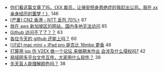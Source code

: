 - [你们看这篇文章了吗，《XX 裁员，让保安把身患绝症的我赶出公司。我在 xx 亲身经历的噩梦！》](https://www.v2ex.com/t/622579) 146
- [[严重] CN2 香港 - NTT 丢包 70%+](https://www.v2ex.com/t/622546) 87
- [放在 aws 新加坡区的网站，国内多地无法访问](https://www.v2ex.com/t/622559) 85
- [Github 访问不了了？？](https://www.v2ex.com/t/622627) 63
- [各位今天的 github 还能上吗？](https://www.v2ex.com/t/622594) 60
- [[讨论] mac mini + iPad pro 是否比 16mbp 更香](https://www.v2ex.com/t/622550) 48
- [打算用 jsp 仿 V2EX 做一个论坛 来做期末作业 会涉及什么侵权吗?](https://www.v2ex.com/t/622526) 42
- [局域网多平台文件互传，大家用什么软件？](https://www.v2ex.com/t/622575) 39
- [先天盲人能理解颜色吗？](https://www.v2ex.com/t/622537) 38